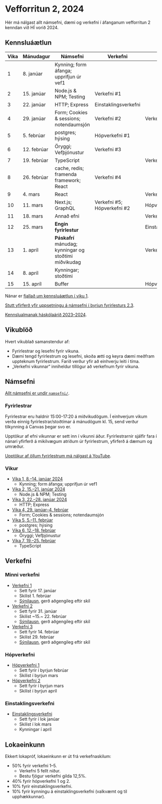 # Vefforritun 2, 2024

Hér má nálgast allt námsefni, dæmi og verkefni í áfanganum vefforritun 2 kenndan við HÍ vorið 2024.

## Kennsluáætlun

| Vika | Mánudagur   | Námsefni                                               | Verkefni                    | Skil                 |
| ---- | ----------- | ------------------------------------------------------ | --------------------------- | -------------------- |
| 1    | 8. janúar   | Kynning; form áfanga; upprifjun úr vef1                |                             |                      |
| 2    | 15. janúar  | Node.js & NPM; Testing                                 | Verkefni #1                 |                      |
| 3    | 22. janúar  | HTTP; Express                                          | Einstaklingsverkefni        |                      |
| 4    | 29. janúar  | Form; Cookies & sessions; notendaumsjón                | Verkefni #2                 | Verkefni #1          |
| 5    | 5. febrúar  | postgres; hýsing                                       | Hópverkefni #1              |                      |
| 6    | 12. febrúar | Öryggi; Vefþjónustur                                   | Verkefni #3                 |                      |
| 7    | 19. febrúar | TypeScript                                             |                             | Verkefni #2          |
| 8    | 26. febrúar | cache, redis; framenda framework; React                | Verkefni #4                 |                      |
| 9    | 4. mars     | React                                                  |                             | Verkefni #3          |
| 10   | 11. mars    | Next.js; GraphQL                                       | Verkefni #5; Hópverkefni #2 | Hópverkefni #1       |
| 11   | 18. mars    | Annað efni                                             |                             | Verkefni #4          |
| 12   | 25. mars    | **Engin fyrirlestur**                                  |                             | Einstaklingsverkefni |
| 13   | 1. apríl    | **Páskafrí** mánudag; kynningar og stoðtími miðvikudag |                             | Verkefni #5          |
| 14   | 8. apríl    | Kynningar; stoðtími                                    |                             |                      |
| 15   | 15. apríl   | Buffer                                                 |                             | Hópverkefni #2       |

Nánar er [fjallað um kennsluáætlun í viku 1](vikur/vika-01.md).

[Stutt yfirferð yfir uppsetningu á námsefni í byrjun fyrirlesturs 2.3](https://www.youtube.com/watch?v=FkYxDExWSSU).

[Kennslualmanak háskólaárið 2023–2024](https://ugla.hi.is/kennsluskra/index.php?tab=skoli&chapter=content&id=49140).

## Vikublöð

Hvert vikublað samanstendur af:

- Fyrirlestrar og lesefni fyrir vikuna.
- Dæmi tengd fyrirlestrum og lesefni, skoða ætti og keyra dæmi meðfram uppteknum fyrirlestrum. Farið verður yfir að einhverju leiti í tíma.
- „Verkefni vikunnar“ inniheldur tillögur að verkefnum fyrir vikuna.

## Námsefni

[Allt námsefni er undir `namsefni/`](/namsefni).

### Fyrirlestrar

Fyrirlestrar eru haldnir 15:00-17:20 á miðvikudögum. Í einhverjum vikum verða einnig fyrirlestrar/stoðtímar á mánudögum kl. 15, send verður tilkynning á Canvas þegar svo er.

Upptökur af efni vikunnar er sett inn í vikunni áður. Fyrirlestrarnir sjálfir fara í nánari yfirferð á mikilvægum atriðum úr fyrirlestrum, yfirferð á dæmum og umræður.

[Upptökur af öllum fyrirlestrum má nálgast á YouTube](https://www.youtube.com/playlist?list=PLRj-ccg8iozwBXaSNawCRcSNO7hZDb7Di).

### Vikur

- [Vika 1, 8.–14. janúar 2024](vikur/vika-01.md)
  - Kynning; form áfanga; upprifjun úr vef1
- [Vika 2, 15.–21. janúar 2024](vikur/vika-02.md)
  - Node.js & NPM; Testing
- [Vika 3, 22.–28. janúar 2024](vikur/vika-03.md)
  - HTTP; Express
- [Vika 4, 29. janúar–4. febrúar](vikur/vika-04.md)
  - Form; Cookies & sessions; notendaumsjón
- [Vika 5, 5.–11. febrúar](vikur/vika-05.md)
  - postgres; hýsing
- [Vika 6, 12.–18. febrúar](vikur/vika-06.md)
  - Öryggi; Vefþjónustur
- [Vika 7, 19.–25. febrúar](vikur/vika-07.md)
  - TypeScript

## Verkefni

### Minni verkefni

- [Verkefni 1](https://github.com/vefforritun/vef2-2024-v1)
  - Sett fyrir 17. janúar
  - Skilist 1. febrúar
  - [Sýnilausn](https://github.com/vefforritun/vef2-2024-v1-synilausn), gerð aðgengileg eftir skil
- [Verkefni 2](https://github.com/vefforritun/vef2-2024-v2)
  - Sett fyrir 31. janúar
  - Skilist ~15.~ 22. febrúar
  - [Sýnilausn](https://github.com/vefforritun/vef2-2024-v2-synilausn), gerð aðgengileg eftir skil
- [Verkefni 3](https://github.com/vefforritun/vef2-2024-v3)
  - Sett fyrir 14. febrúar
  - Skilist 29. febrúar
  - [Sýnilausn](https://github.com/vefforritun/vef2-2024-v3-synilausn), gerð aðgengileg eftir skil

### Hópverkefni

- [Hópverkefni 1](https://github.com/vefforritun/vef2-2024-h1)
  - Sett fyrir í byrjun febrúar
  - Skilist í byrjun mars
- [Hópverkefni 2](https://github.com/vefforritun/vef2-2024-h2)
  - Sett fyrir í byrjun mars
  - Skilist í byrjun apríl

### Einstaklingsverkefni

- [Einstaklingsverkefni](https://github.com/vefforritun/vef2-2024-einstaklings)
  - Sett fyrir í lok janúar
  - Skilist í lok mars
  - Kynningar í apríl

## Lokaeinkunn

Ekkert lokapróf, lokaeinkunn er út frá verkefnaskilum:

- 50% fyrir verkefni 1–5.
  - Verkefni 5 fellt niður.
  - Bestu fjögur verkefni gilda 12,5%.
- 40% fyrir hópverkefni 1 og 2.
- 10% fyrir einstaklingsverkefni.
- 10% fyrir kynningu á einstaklingsverkefni (valkvæmt og til upphækkunnar).
